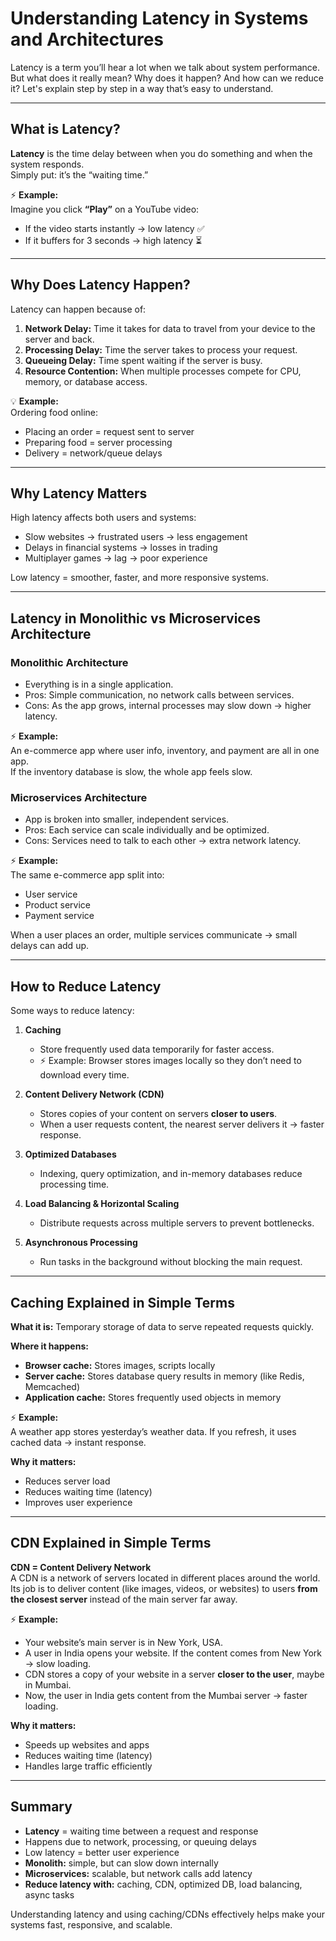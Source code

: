 # Understanding Latency in Systems and Architectures

Latency is a term you’ll hear a lot when we talk about system performance. But what does it really mean? Why does it happen? And how can we reduce it? Let's explain step by step in a way that’s easy to understand.

---

## What is Latency?

**Latency** is the time delay between when you do something and when the system responds.  
Simply put: it’s the “waiting time.”

⚡ **Example:**  
Imagine you click **“Play”** on a YouTube video:  
- If the video starts instantly → low latency ✅  
- If it buffers for 3 seconds → high latency ⏳  

---

## Why Does Latency Happen?

Latency can happen because of:

1. **Network Delay:** Time it takes for data to travel from your device to the server and back.  
2. **Processing Delay:** Time the server takes to process your request.  
3. **Queueing Delay:** Time spent waiting if the server is busy.  
4. **Resource Contention:** When multiple processes compete for CPU, memory, or database access.  

💡 **Example:**  
Ordering food online:  
- Placing an order = request sent to server  
- Preparing food = server processing  
- Delivery = network/queue delays  

---

## Why Latency Matters

High latency affects both users and systems:  
- Slow websites → frustrated users → less engagement  
- Delays in financial systems → losses in trading  
- Multiplayer games → lag → poor experience  

Low latency = smoother, faster, and more responsive systems.

---

## Latency in Monolithic vs Microservices Architecture

### Monolithic Architecture
- Everything is in a single application.  
- Pros: Simple communication, no network calls between services.  
- Cons: As the app grows, internal processes may slow down → higher latency.  

⚡ **Example:**  
An e-commerce app where user info, inventory, and payment are all in one app.  
If the inventory database is slow, the whole app feels slow.  

### Microservices Architecture
- App is broken into smaller, independent services.  
- Pros: Each service can scale individually and be optimized.  
- Cons: Services need to talk to each other → extra network latency.  

⚡ **Example:**  
The same e-commerce app split into:  
- User service  
- Product service  
- Payment service  

When a user places an order, multiple services communicate → small delays can add up.

---

## How to Reduce Latency

Some ways to reduce latency:

1. **Caching**  
   - Store frequently used data temporarily for faster access.  
   - ⚡ Example: Browser stores images locally so they don’t need to download every time.  

2. **Content Delivery Network (CDN)**  
   - Stores copies of your content on servers **closer to users**.  
   - When a user requests content, the nearest server delivers it → faster response.  

3. **Optimized Databases**  
   - Indexing, query optimization, and in-memory databases reduce processing time.  

4. **Load Balancing & Horizontal Scaling**  
   - Distribute requests across multiple servers to prevent bottlenecks.  

5. **Asynchronous Processing**  
   - Run tasks in the background without blocking the main request.

---

## Caching Explained in Simple Terms

**What it is:** Temporary storage of data to serve repeated requests quickly.  

**Where it happens:**  
- **Browser cache:** Stores images, scripts locally  
- **Server cache:** Stores database query results in memory (like Redis, Memcached)  
- **Application cache:** Stores frequently used objects in memory  

⚡ **Example:**  
A weather app stores yesterday’s weather data. If you refresh, it uses cached data → instant response.  

**Why it matters:**  
- Reduces server load  
- Reduces waiting time (latency)  
- Improves user experience  

---

## CDN Explained in Simple Terms

**CDN = Content Delivery Network**  
A CDN is a network of servers located in different places around the world. Its job is to deliver content (like images, videos, or websites) to users **from the closest server** instead of the main server far away.

⚡ **Example:**  
- Your website’s main server is in New York, USA.  
- A user in India opens your website. If the content comes from New York → slow loading.  
- CDN stores a copy of your website in a server **closer to the user**, maybe in Mumbai.  
- Now, the user in India gets content from the Mumbai server → faster loading.  

**Why it matters:**  
- Speeds up websites and apps  
- Reduces waiting time (latency)  
- Handles large traffic efficiently  

---

## Summary

- **Latency** = waiting time between a request and response  
- Happens due to network, processing, or queuing delays  
- Low latency = better user experience  
- **Monolith:** simple, but can slow down internally  
- **Microservices:** scalable, but network calls add latency  
- **Reduce latency with:** caching, CDN, optimized DB, load balancing, async tasks  

Understanding latency and using caching/CDNs effectively helps make your systems fast, responsive, and scalable.
